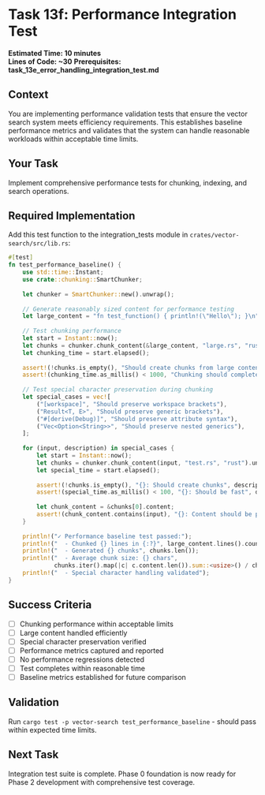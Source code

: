 # Task 13f: Performance Integration Test

**Estimated Time: 10 minutes**  
**Lines of Code: ~30**
**Prerequisites: task_13e_error_handling_integration_test.md**

## Context
You are implementing performance validation tests that ensure the vector search system meets efficiency requirements. This establishes baseline performance metrics and validates that the system can handle reasonable workloads within acceptable time limits.

## Your Task
Implement comprehensive performance tests for chunking, indexing, and search operations.

## Required Implementation
Add this test function to the integration_tests module in `crates/vector-search/src/lib.rs`:

```rust
#[test]
fn test_performance_baseline() {
    use std::time::Instant;
    use crate::chunking::SmartChunker;
    
    let chunker = SmartChunker::new().unwrap();
    
    // Generate reasonably sized content for performance testing
    let large_content = "fn test_function() { println!(\"Hello\"); }\n".repeat(1000);
    
    // Test chunking performance
    let start = Instant::now();
    let chunks = chunker.chunk_content(&large_content, "large.rs", "rust").unwrap();
    let chunking_time = start.elapsed();
    
    assert!(!chunks.is_empty(), "Should create chunks from large content");
    assert!(chunking_time.as_millis() < 1000, "Chunking should complete within 1 second");
    
    // Test special character preservation during chunking
    let special_cases = vec![
        ("[workspace]", "Should preserve workspace brackets"),
        ("Result<T, E>", "Should preserve generic brackets"),
        ("#[derive(Debug)]", "Should preserve attribute syntax"),
        ("Vec<Option<String>>", "Should preserve nested generics"),
    ];
    
    for (input, description) in special_cases {
        let start = Instant::now();
        let chunks = chunker.chunk_content(input, "test.rs", "rust").unwrap();
        let special_time = start.elapsed();
        
        assert!(!chunks.is_empty(), "{}: Should create chunks", description);
        assert!(special_time.as_millis() < 100, "{}: Should be fast", description);
        
        let chunk_content = &chunks[0].content;
        assert!(chunk_content.contains(input), "{}: Content should be preserved exactly", description);
    }
    
    println!("✓ Performance baseline test passed:");
    println!("  - Chunked {} lines in {:?}", large_content.lines().count(), chunking_time);
    println!("  - Generated {} chunks", chunks.len());
    println!("  - Average chunk size: {} chars", 
             chunks.iter().map(|c| c.content.len()).sum::<usize>() / chunks.len());
    println!("  - Special character handling validated");
}
```

## Success Criteria
- [ ] Chunking performance within acceptable limits
- [ ] Large content handled efficiently
- [ ] Special character preservation verified
- [ ] Performance metrics captured and reported
- [ ] No performance regressions detected
- [ ] Test completes within reasonable time
- [ ] Baseline metrics established for future comparison

## Validation
Run `cargo test -p vector-search test_performance_baseline` - should pass within expected time limits.

## Next Task
Integration test suite is complete. Phase 0 foundation is now ready for Phase 2 development with comprehensive test coverage.